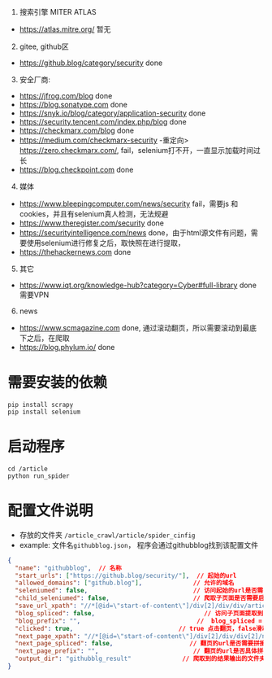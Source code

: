 1. 搜索引擎
MITER ATLAS 
- https://atlas.mitre.org/ 暂无 
2. gitee, github区 
- https://github.blog/category/security    done
3. 安全厂商:
- https://jfrog.com/blog done
- https://blog.sonatype.com done
- https://snyk.io/blog/category/application-security done
- https://security.tencent.com/index.php/blog  done
- https://checkmarx.com/blog   done
- https://medium.com/checkmarx-security -重定向> https://zero.checkmarx.com/, fail，selenium打不开，一直显示加载时间过长
- https://blog.checkpoint.com done
4. 媒体 
- https://www.bleepingcomputer.com/news/security  fail，需要js 和 cookies，并且有selenium真人检测，无法规避
- https://www.theregister.com/security   done
- https://securityintelligence.com/news done，由于html源文件有问题，需要使用selenium进行修复之后，取快照在进行提取，
- https://thehackernews.com  done
5. 其它 
- https://www.iqt.org/knowledge-hub?category=Cyber#full-library done 需要VPN
6. news
- https://www.scmagazine.com done, 通过滚动翻页，所以需要滚动到最底下之后，在爬取
- https://blog.phylum.io/ done

# 需要安装的依赖 
```shell
pip install scrapy
pip install selenium
```
# 启动程序 
```shell
cd /article
python run_spider
```
# 配置文件说明
- 存放的文件夹 `/article_crawl/article/spider_cinfig`
- example: 文件名`githubblog.json`， 程序会通过githubblog找到该配置文件
```json
{
  "name": "githubblog",  // 名称
  "start_urls": ["https://github.blog/security/"],  // 起始的url
  "allowed_domains": ["github.blog"],              // 允许的域名
  "seleniumed": false,                             // 访问起始的url是否需要启用selenium，适用于html源代码有问题 或 有一些强制需要浏览器，js支持的网页
  "child_seleniumed": false,                       // 爬取子页面是否需要启用selenium
  "save_url_xpath": "//*[@id=\"start-of-content\"]/div[2]/div/div/article/div/h3//@href", // 访问子页面提取的xpath
  "blog_spliced": false,                              // 访问子页面提取到的xpath是否需要前缀
  "blog_prefix": "",                                //  blog_spliced = true有用，表示前缀的具体值
  "clicked": true,                             // true 点击翻页，false滑动翻页，仅在启用了seleniumed有用，因为scrapy是直接请求接口的，与浏览器行为无关
  "next_page_xpath": "//*[@id=\"start-of-content\"]/div[2]/div/div[2]/nav/div/a[last()]/@href", // 翻页的xpath位置，如果是使用selenium进行翻页，无需/@href部分
  "next_page_spliced": false,                     // 翻页的url是否需要拼接前缀，仅在使用scrapy时work
  "next_page_prefix": "",                          // 翻页的url是否具体拼接前缀，仅在next_page_spliced=true时work
  "output_dir": "githubblg_result"              // 爬取到的结果输出的文件夹
}
```